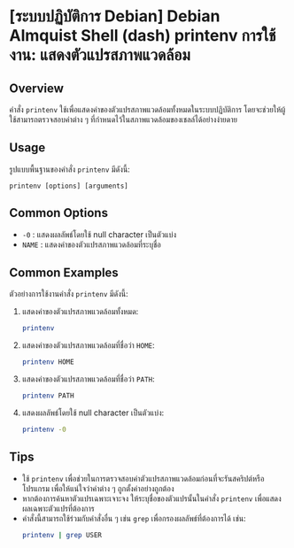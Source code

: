 # [ระบบปฏิบัติการ Debian] Debian Almquist Shell (dash) printenv การใช้งาน: แสดงตัวแปรสภาพแวดล้อม

## Overview
คำสั่ง `printenv` ใช้เพื่อแสดงค่าของตัวแปรสภาพแวดล้อมทั้งหมดในระบบปฏิบัติการ โดยจะช่วยให้ผู้ใช้สามารถตรวจสอบค่าต่าง ๆ ที่กำหนดไว้ในสภาพแวดล้อมของเชลล์ได้อย่างง่ายดาย

## Usage
รูปแบบพื้นฐานของคำสั่ง `printenv` มีดังนี้:

```
printenv [options] [arguments]
```

## Common Options
- `-0` : แสดงผลลัพธ์โดยใช้ null character เป็นตัวแบ่ง
- `NAME` : แสดงค่าของตัวแปรสภาพแวดล้อมที่ระบุชื่อ

## Common Examples
ตัวอย่างการใช้งานคำสั่ง `printenv` มีดังนี้:

1. แสดงค่าของตัวแปรสภาพแวดล้อมทั้งหมด:
   ```sh
   printenv
   ```

2. แสดงค่าของตัวแปรสภาพแวดล้อมที่ชื่อว่า `HOME`:
   ```sh
   printenv HOME
   ```

3. แสดงค่าของตัวแปรสภาพแวดล้อมที่ชื่อว่า `PATH`:
   ```sh
   printenv PATH
   ```

4. แสดงผลลัพธ์โดยใช้ null character เป็นตัวแบ่ง:
   ```sh
   printenv -0
   ```

## Tips
- ใช้ `printenv` เพื่อช่วยในการตรวจสอบค่าตัวแปรสภาพแวดล้อมก่อนที่จะรันสคริปต์หรือโปรแกรม เพื่อให้แน่ใจว่าค่าต่าง ๆ ถูกตั้งค่าอย่างถูกต้อง
- หากต้องการค้นหาตัวแปรเฉพาะเจาะจง ให้ระบุชื่อของตัวแปรนั้นในคำสั่ง `printenv` เพื่อแสดงผลเฉพาะตัวแปรที่ต้องการ
- คำสั่งนี้สามารถใช้ร่วมกับคำสั่งอื่น ๆ เช่น `grep` เพื่อกรองผลลัพธ์ที่ต้องการได้ เช่น:
   ```sh
   printenv | grep USER
   ```